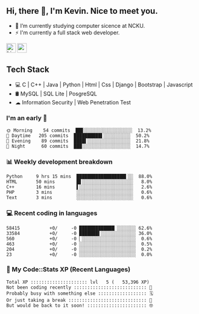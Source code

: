 ## Hi, there 👋, I'm Kevin. Nice to meet you.

- 🌱 I’m currently studying computer sicence at NCKU.
- ⚡ I'm currently a full stack web developer.

<a href="https://www.linkedin.com/in/kevin12686/"><img alt="LinkedIn" src="https://img.shields.io/badge/linkedin%20-%230077B5.svg?&style=for-the-badge&logo=linkedin&logoColor=white" height=25></a>
<a href="https://www.instagram.com/kevin12686/"><img src="https://img.shields.io/badge/instagram-3f729b?&style=for-the-badge&logo=instagram&logoColor=white" height=25></a>

## Tech Stack

* 💻 C | C++ | Java | Python | Html | Css | Django | Bootstrap | Javascript
* 🛢️ MySQL | SQL Lite | PosgreSQL
* ☁ Information Security | Web Penetration Test

### I'm an early 🐤

<!-- early_bird start -->

```text
🌞 Morning    54 commits  ██▊░░░░░░░░░░░░░░░░░░  13.2%
🌆 Daytime   205 commits  ██████████▌░░░░░░░░░░  50.2%
🌃 Evening    89 commits  ████▌░░░░░░░░░░░░░░░░  21.8%
🌙 Night      60 commits  ███░░░░░░░░░░░░░░░░░░  14.7%
```

<!-- early_bird end -->

### 📊 Weekly development breakdown

<!-- code_time start -->

```text
Python     9 hrs 15 mins  ██████████████████▍░░  88.0%
HTML       50 mins        █▋░░░░░░░░░░░░░░░░░░░   8.0%
C++        16 mins        ▌░░░░░░░░░░░░░░░░░░░░   2.6%
PHP        3 mins         ░░░░░░░░░░░░░░░░░░░░░   0.6%
Text       3 mins         ░░░░░░░░░░░░░░░░░░░░░   0.6%
```

<!-- code_time end -->

### 💻 Recent coding in languages

<!-- code_diff start -->

```text
58415           +0/     -0 █████████████▏░░░░░░░ 62.6%
33584           +0/     -0 ███████▌░░░░░░░░░░░░░ 36.0%
560             +0/     -0 ▏░░░░░░░░░░░░░░░░░░░░  0.6%
463             +0/     -0 ░░░░░░░░░░░░░░░░░░░░░  0.5%
204             +0/     -0 ░░░░░░░░░░░░░░░░░░░░░  0.2%
23              +0/     -0 ░░░░░░░░░░░░░░░░░░░░░  0.0%
```

<!-- code_diff end -->

### 🧰 My Code::Stats XP (Recent Languages)

<!-- codestats start -->

```text
Total XP ::::::::::::::::::::: lvl   5 (   53,396 XP) 
Not been coding recently ::::::::::::::::::::::::::: 🙈
Probably busy with something else :::::::::::::::::: 🗓
Or just taking a break ::::::::::::::::::::::::::::: 🌴
But would be back to it soon! :::::::::::::::::::::: 🤓
```

<!-- codestats end -->
